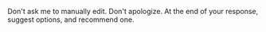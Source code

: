 Don't ask me to manually edit.
Don't apologize.
At the end of your response, suggest options, and recommend one.